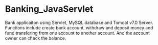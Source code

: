 Banking_JavaServlet
===================
Bank applicaiton using Servlet, MySQL database and Tomcat v7.0 Server.
Funcitons include create bank account, withdraw and deposit money and fund transfering from one account to another account.
And the account owner can check the balance. 
